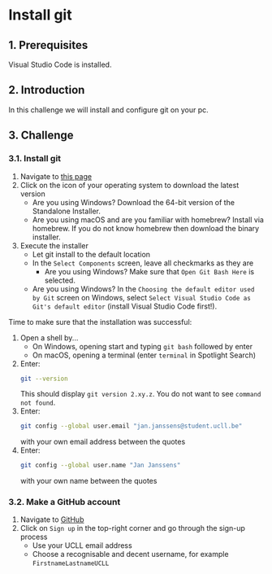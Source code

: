 # Install git

## 1. Prerequisites

Visual Studio Code is installed.

## 2. Introduction

In this challenge we will install and configure git on your pc.

## 3. Challenge

### 3.1. Install git

1. Navigate to <a href="https://git-scm.com/download" target="_blank">this page</a>
1. Click on the icon of your operating system to download the latest version
    * Are you using Windows? Download the 64-bit version of the Standalone Installer.
    * Are you using macOS and are you familiar with homebrew? Install via homebrew. If you do not know homebrew then download the binary installer.
1. Execute the installer
   * Let git install to the default location
   * In the `Select Components` screen, leave all checkmarks as they are
       * Are you using Windows? Make sure that `Open Git Bash Here` is selected.
   * Are you using Windows? In the `Choosing the default editor used by Git` screen on Windows, select `Select Visual Studio Code as Git's default editor` (install Visual Studio Code first!).

Time to make sure that the installation was successful:

1. Open a shell by...
     * On Windows, opening start and typing `git bash` followed by enter
     * On macOS, opening a terminal (enter `terminal` in Spotlight Search)
1. Enter:
   ```bash
   git --version
   ```
   This should display `git version 2.xy.z`. You do not want to see `command not found`.
1. Enter:
   ```bash
   git config --global user.email "jan.janssens@student.ucll.be"
   ```
   with your own email address between the quotes
1. Enter:
   ```bash
   git config --global user.name "Jan Janssens"
   ```
   with your own name between the quotes

### 3.2. Make a GitHub account

1. Navigate to <a href="https://github.com/" target="_blank">GitHub</a>
1. Click on `Sign up` in the top-right corner and go through the sign-up process
    * Use your UCLL email address
    * Choose a recognisable and decent username, for example `FirstnameLastnameUCLL`